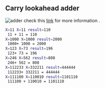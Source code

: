 ## Carry lookahead adder
![adder](Adder\Adder.png)
check this [link](https://en.wikipedia.org/wiki/Carry-lookahead_adder) for more information .

```bash
X=11 X=11 result=110
 11 + 11 = 110
X=1000 X=1000 result=2000
 1000+ 1000 = 2000
X=123 X=73 result=196
 123+ 73 = 196
X=246 X=562 result=808
 246+ 562 = 808
X=112233 X=332211 result=444444
 112233+ 332211 = 444444
X=111100 X=110010 result=1101110
 111100 + 110010 = 1101110
```